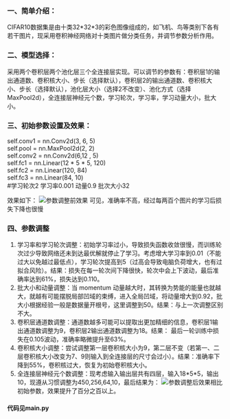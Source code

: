 ### 一、简单介绍：
CIFAR10数据集是由十类32\*32*3的彩色图像组成的，如飞机、鸟等类别下各有若干图片，现采用卷积神经网络对十类图片做分类任务，并调节参数分析作用。
### 二、模型选择：
采用两个卷积层两个池化层三个全连接层实现。可以调节的参数有：卷积层1的输出通道数、卷积核大小、步长（选择默认），卷积层2的输出通道数、卷积核大小、步长（选择默认），池化层大小（选择2不改变）、池化方式（选择MaxPool2d），全连接层神经元个数，学习轮次，学习率，学习动量大小，批大小。
### 三、初始参数设置及效果：
self.conv1 = nn.Conv2d(3, 6, 5)  
self.pool = nn.MaxPool2d(2, 2)  
self.conv2 = nn.Conv2d(6,12 , 5)  
self.fc1 = nn.Linear(12 * 5 * 5, 120)  
self.fc2 = nn.Linear(120, 84)  
self.fc3 = nn.Linear(84, 10)  
#学习轮次2 学习率0.001 动量0.9 批次大小32  

效果如下： ![参数调整前效果](https://gitee.com/zhou_zhong_ze/cifar10/blob/master/beforeResult.png)
可见，准确率不高，经过每两百个图片的学习后损失下降也很慢
### 四、参数调整
1.	学习率和学习轮次调整：初始学习率过小，导致损失函数收敛很慢，而训练轮次过少导致网络还未到达最优解就停止了学习。考虑增大学习率到0.01（不能过大以免越过最低点），学习轮次提高到5（过高会导致电脑负荷增大，也有过拟合风险）。结果：损失在每一轮次间下降很快，轮次中会上下波动，最后准确率达到61%，损失达到0.110。
2.	批大小和动量调整：当 momentum 动量越大时，其转换为势能的能量也就越大，就越有可能摆脱局部凹域的束缚，进入全局凹域，将动量增大到0.92，批大小根据经验一般是数据量开根号，这里调整到50。结果：与上一次调整区别不大。
3.	卷积层通道数调整：通道数越多可能可以提取出更加精细的信息，卷积层1输出通道数调整为9，卷积层2输出通道数调整为18。结果： 最后一轮训练中损失在0.105波动，准确率略微提升至63%。
4.	卷积核大小调整：尝试调整第一层卷积核大小为9，第二层不变（若第一、二层卷积核大小改变为7、9则输入到全连接层的尺寸会过小）。结果：准确率下降到55%，卷积核过大，恢复为初始卷积核大小。
5.	全连接层神经元个数调整：现考虑输入输出层共有四层，输入18\*5*5，输出10，现遵从习惯调整为450,256,64,10，最后结果为： ![参数调整后效果](https://gitee.com/zhou_zhong_ze/cifar10/blob/master/afterResult.png)相比初始参数，效果提升了百分之百以上。

#### 代码见main.py
